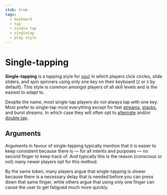 ```yaml
---
stub: true
tags:
  - keyboard
  - tap
  - single tap
  - singletap
  - play style
---
```


# Single-tapping

**Single-tapping** is a tapping style for [osu!](/wiki/Game_mode/osu!) in which players click circles, slide sliders, and spin spinners using only one key on their keyboard (`Z` or `X` by default). This style is common amongst players of all skill levels and is the easiest to adapt to.

Despite the name, most single-tap players do not always tap with one key. Most prefer to single-tap most everything except for fast [streams](/wiki/Beatmap/Pattern/osu!/Stream), [stacks](/wiki/Beatmapping/Mapping_techniques/Stack), and burst streams. In which case they will often opt to [alternate](/wiki/Gameplay/Play_style/Alternating) and/or [double tap](/wiki/Gameplay/Play_style/Double_tapping).

## Arguments

Arguments in favour of single-tapping typically mention that it is easier to keep consistent because there is — for all intents and purposes — no second finger to keep track of. And typically this is the reason (conscious or not) many newer players opt for this method.

By the same token, many players argue that single-tapping is slower because there is a necessary delay that is needed before you can press down that same finger, while others argue that using only one finger can cause the user to get fatigued much more quickly.

